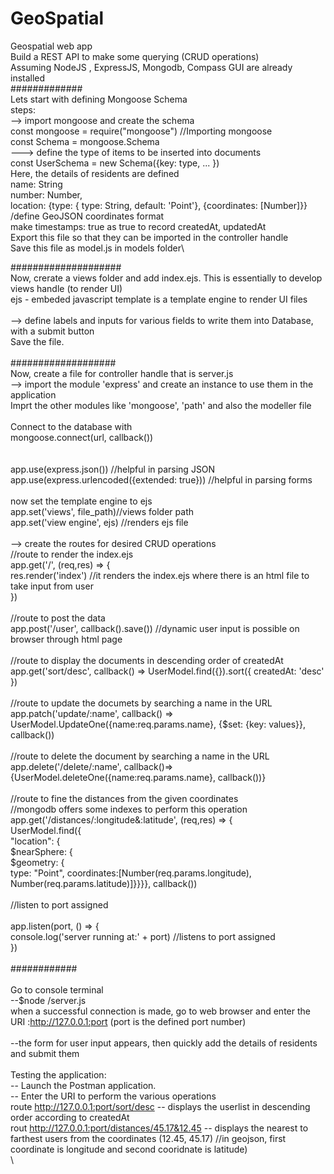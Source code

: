 # GeoSpatial
Geospatial web app\
Build a REST API to make some querying (CRUD operations)\
Assuming NodeJS , ExpressJS, Mongodb, Compass GUI are already installed\
#############\
Lets start with defining Mongoose Schema\
steps: \
--> import mongoose and create the schema\
const mongoose = require("mongoose") //Importing mongoose\
const Schema = mongoose.Schema\
---> define the type of items to be inserted into documents\
const UserSchema = new Schema({key: type, ... })\
Here, the details of residents are defined\
name: String\
number: Number,\
location: {type: { type: String, default: 'Point'}, {coordinates: [Number]}} /define GeoJSON coordinates format\
make timestamps: true as true to record createdAt, updatedAt\
Export this file so that they can be imported in the controller handle\
Save this file as model.js in models folder\

####################\
Now, crerate a views folder and add index.ejs. This is essentially to develop views handle (to render UI)\
ejs - embeded javascript template is a template engine to render UI files\
\
--> define labels and inputs for various fields to write them into Database, with a submit button\
Save the file.\
\
###################\
Now, create a file for controller handle that is server.js\
--> import the module 'express' and create an instance to use them in the application\
Imprt the other modules like 'mongoose', 'path' and also the modeller file\
\
Connect to the database with\
mongoose.connect(url, callback())\
\
\
app.use(express.json()) //helpful in parsing JSON\
app.use(express.urlencoded({extended: true})) //helpful in parsing forms\
\
now set the template engine to ejs\
app.set('views', file_path)//views folder path\
app.set('view engine', ejs) //renders ejs file\
\
--> create the routes for desired CRUD operations\
//route to render the index.ejs\
app.get('/', (req,res) => {\
	res.render('index')    //it renders the index.ejs where there is an html file to take input from user\
})\
\
//route to post the data\
app.post('/user', callback().save())  //dynamic user input is possible on browser through html page\
\
//route to display the documents in descending order of createdAt\
app.get('sort/desc', callback() => UserModel.find({}).sort({ createdAt: 'desc' })\
\
//route to update the documets by searching a name in the URL\
app.patch('update/:name', callback() => UserModel.UpdateOne({name:req.params.name}, {$set: {key: values}}, callback())\
\
//route to delete the document by searching a name in the URL\
app.delete('/delete/:name', callback()=>{UserModel.deleteOne({name:req.params.name}, callback())}\
\
//route to fine the distances from the given coordinates\
//mongodb offers some indexes to perform this operation\
app.get('/distances/:longitude&:latitude', (req,res) => {\
	UserModel.find({\
			"location": { \
			 	$nearSphere: { \
			 		$geometry: {\
			 			type: "Point", coordinates:[Number(req.params.longitude), Number(req.params.latitude)]}}}}, callback())\
\
//listen to port assigned\
\
app.listen(port, () => { \
	console.log('server running at:' + port) //listens to port assigned\
})\
\
############\
\
Go to console terminal\
--$node /server.js\
when a successful connection is made, go to web browser and enter the URI :http://127.0.0.1:port (port is the defined port number)\
\
--the form for user input appears, then quickly add the details of residents and submit them\
\
Testing the application:\
-- Launch the Postman application.\
-- Enter the URI to perform the various operations\
route http://127.0.0.1:port/sort/desc -- displays the userlist in descending order according to createdAt\
rout http://127.0.0.1:port/distances/45.17&12.45 -- displays the nearest to farthest users from the coordinates (12.45, 45.17) //in geojson, first coordinate is longitude and second cooridnate is latitude)\
\


